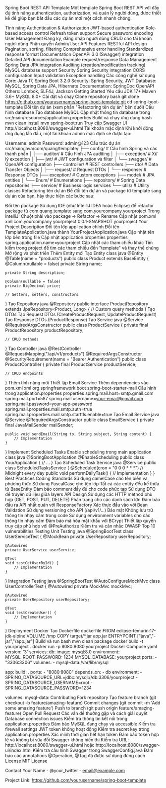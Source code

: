 Spring Boot REST API Template
Một template Spring Boot REST API với đầy đủ tính năng authentication, authorization, và quản lý người dùng, được thiết kế để giúp bạn bắt đầu các dự án mới một cách nhanh chóng.

Tính năng
Authentication & Authorization
JWT-based authentication
Role-based access control
Refresh token support
Secure password encoding
User Management
Đăng ký, đăng nhập người dùng
CRUD cho tài khoản người dùng
Phân quyền Admin/User
API Features
RESTful API design
Pagination, sorting, filtering
Comprehensive error handling
Standardized response format
Documentation
OpenAPI 3.0 (Swagger) integration
Detailed API documentation
Example request/response
Data Management
Spring Data JPA integration
Auditing (creation/modification tracking)
MySQL database support
Security
Spring Security integration
CORS configuration
Input validation
Exception handling
Các công nghệ sử dụng
Core: Java 17, Spring Boot 3.2.0
Security: Spring Security, JWT
Database: MySQL, Spring Data JPA, Hibernate
Documentation: SpringDoc OpenAPI
Others: Lombok, SLF4J, Jackson
Getting Started
Yêu cầu
JDK 17+
Maven 3.6+
MySQL 8.0+
Cài đặt và chạy
Clone repository
bash
git clone https://github.com/yourusername/spring-boot-template.git
cd spring-boot-template
Đổi tên dự án (xem phần "Refactoring tên dự án" bên dưới)
Cấu hình database
Tạo database MySQL
Cập nhật thông tin database trong src/main/resources/application.properties
Build và chạy ứng dụng
bash
mvn clean install
mvn spring-boot:run
Truy cập Swagger UI
http://localhost:8080/swagger-ui.html
Tài khoản mặc định
Khi khởi động ứng dụng lần đầu, một tài khoản admin mặc định sẽ được tạo:

Username: admin
Password: admin@123
Cấu trúc dự án
src/main/java/com/quang/template/
├── config/               # Cấu hình Spring và các thành phần
│   ├── auditor/          # Cấu hình JPA auditing
│   ├── exception/        # Xử lý exception
│   ├── jwt/              # JWT configuration và filter
│   └── swagger/          # OpenAPI configuration
├── controller/           # REST controllers
├── dto/                  # Data Transfer Objects
│   ├── request/          # Request DTOs
│   └── response/         # Response DTOs
├── exception/            # Custom exceptions
├── model/                # JPA entities
│   └── Enum/             # Enumerations
├── repository/           # Spring Data repositories
├── service/              # Business logic services
└── utils/                # Utility classes
Refactoring tên dự án
Để đổi tên dự án và package từ template sang dự án của bạn, hãy thực hiện các bước sau:

Đổi tên package
Sử dụng IDE (như IntelliJ IDEA hoặc Eclipse) để refactor package từ com.quang.template sang com.yourcompany.yourproject
Trong IntelliJ: Chuột phải vào package -> Refactor -> Rename
Cập nhật pom.xml
xml
<groupId>com.yourcompany</groupId>
<artifactId>yourproject</artifactId>
<version>0.0.1-SNAPSHOT</version>
<name>yourproject</name>
<description>Your Project Description</description>
Đổi tên lớp application chính
Đổi tên TemplateApplication.java thành YourProjectApplication.java
Cập nhật tên lớp bên trong file
Cập nhật application.properties
properties
spring.application.name=yourproject
Cập nhật các tham chiếu khác
Tìm kiếm trong project để tìm các tham chiếu đến "template" và thay thế chúng
Mở rộng và phát triển
Thêm Entity mới
Tạo Entity class
java
@Entity
@Table(name = "products")
public class Product extends BaseEntity {
    @Column(nullable = false)
    private String name;
    
    private String description;
    
    @Column(nullable = false)
    private BigDecimal price;
    
    // Getters, setters, constructors
}
Tạo Repository
java
@Repository
public interface ProductRepository extends JpaRepository<Product, Long> {
    // Custom query methods
}
Tạo DTOs
Tạo Request DTOs (CreateProductRequest, UpdateProductRequest)
Tạo Response DTOs (ProductResponse)
Tạo Service
java
@Service
@RequiredArgsConstructor
public class ProductService {
    private final ProductRepository productRepository;
    
    // CRUD methods
}
Tạo Controller
java
@RestController
@RequestMapping("/api/v1/products")
@RequiredArgsConstructor
@SecurityRequirement(name = "Bearer Authentication")
public class ProductController {
    private final ProductService productService;
    
    // CRUD endpoints
}
Thêm tính năng mới
Thiết lập Email Service
Thêm dependencies vào pom.xml
xml
<dependency>
    <groupId>org.springframework.boot</groupId>
    <artifactId>spring-boot-starter-mail</artifactId>
</dependency>
Cấu hình trong application.properties
properties
spring.mail.host=smtp.gmail.com
spring.mail.port=587
spring.mail.username=your-email@gmail.com
spring.mail.password=your-app-password
spring.mail.properties.mail.smtp.auth=true
spring.mail.properties.mail.smtp.starttls.enable=true
Tạo Email Service
java
@Service
@RequiredArgsConstructor
public class EmailService {
    private final JavaMailSender mailSender;
    
    public void sendEmail(String to, String subject, String content) {
        // Implementation
    }
}
Implement Scheduled Tasks
Enable scheduling trong main application class
java
@SpringBootApplication
@EnableScheduling
public class YourApplication {
    // ...
}
Tạo Scheduled Task Service
java
@Service
public class ScheduledTasksService {
    @Scheduled(cron = "0 0 0 * * *") // Midnight every day
    public void performDailyTask() {
        // Implementation
    }
}
Best Practices
Coding Standards
Sử dụng camelCase cho tên biến và phương thức
Sử dụng PascalCase cho tên lớp
Tất cả các entity đều kế thừa từ BaseEntity
Đảm bảo comment đầy đủ cho code phức tạp
Sử dụng DTO để truyền dữ liệu giữa layers
API Design
Sử dụng các HTTP method phù hợp (GET, POST, PUT, DELETE)
Phân trang cho các danh sách lớn
Đảm bảo đầu ra API nhất quán với ResponseFactory
Xác thực đầu vào với Bean Validation
Sử dụng versioning cho API (/api/v1/...)
Bảo mật
Không lưu trữ thông tin nhạy cảm trong code
Sử dụng environment variables cho các thông tin nhạy cảm
Đảm bảo mã hóa mật khẩu với BCrypt
Thiết lập quyền truy cập phù hợp với @PreAuthorize
Kiểm tra và cân nhắc OWASP Top 10 vulnerabilities
Testing
Unit Testing
java
@SpringBootTest
class UserServiceTest {
    @MockBean
    private UserRepository userRepository;
    
    @Autowired
    private UserService userService;
    
    @Test
    void testGetUserById() {
        // Implementation
    }
}
Integration Testing
java
@SpringBootTest
@AutoConfigureMockMvc
class UserControllerTest {
    @Autowired
    private MockMvc mockMvc;
    
    @Autowired
    private UserRepository userRepository;
    
    @Test
    void testCreateUser() {
        // Implementation
    }
}
Deployment
Docker
Tạo Dockerfile
dockerfile
FROM eclipse-temurin:17-jdk-alpine
VOLUME /tmp
COPY target/*.jar app.jar
ENTRYPOINT ["java","-jar","/app.jar"]
Build và run
bash
mvn clean package
docker build -t yourproject .
docker run -p 8080:8080 yourproject
Docker Compose
yaml
version: '3'
services:
  db:
    image: mysql:8.0
    environment:
      MYSQL_ROOT_PASSWORD: 1234
      MYSQL_DATABASE: yourproject
    ports:
      - "3306:3306"
    volumes:
      - mysql-data:/var/lib/mysql
  
  app:
    build: .
    ports:
      - "8080:8080"
    depends_on:
      - db
    environment:
      - SPRING_DATASOURCE_URL=jdbc:mysql://db:3306/yourproject
      - SPRING_DATASOURCE_USERNAME=root
      - SPRING_DATASOURCE_PASSWORD=1234

volumes:
  mysql-data:
Contributing
Fork repository
Tạo feature branch (git checkout -b feature/amazing-feature)
Commit changes (git commit -m 'Add some amazing feature')
Push to branch (git push origin feature/amazing-feature)
Open Pull Request
Các vấn đề thường gặp và cách giải quyết
Database connection issues
Kiểm tra thông tin kết nối trong application.properties
Đảm bảo MySQL đang chạy và accessible
Kiểm tra firewall settings
JWT token không hoạt động
Kiểm tra secret key trong application.properties
Xác minh thời gian hết hạn token
Đảm bảo token hợp lệ và không bị sửa đổi
Swagger không hiển thị
Kiểm tra URL: http://localhost:8080/swagger-ui.html hoặc http://localhost:8080/swagger-ui/index.html
Kiểm tra cấu hình Swagger trong SwaggerConfig.java
Đảm bảo các annotations @Operation, @Tag đã được sử dụng đúng cách
License
MIT License

Contact
Your Name - @your_twitter - email@example.com

Project Link: https://github.com/yourusername/spring-boot-template

